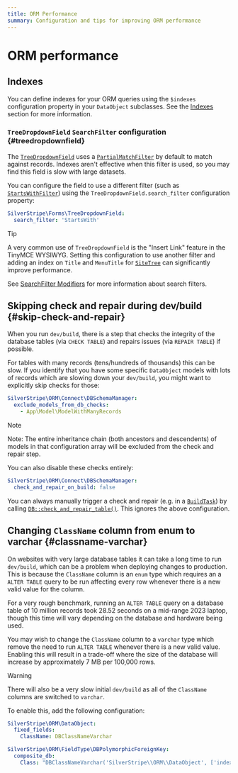 ```yaml
---
title: ORM Performance
summary: Configuration and tips for improving ORM performance
---
```


# ORM performance

## Indexes

You can define indexes for your ORM queries using the `$indexes` configuration property in your `DataObject` subclasses. See the [Indexes](/developer_guides/model/indexes) section for more information.

### `TreeDropdownField` `SearchFilter` configuration {#treedropdownfield}

The [`TreeDropdownField`](api:SilverStripe\Forms\TreeDropdownField) uses a [`PartialMatchFilter`](api:SilverStripe\ORM\Filters\PartialMatchFilter) by default to match against records. Indexes aren't effective when this filter is used, so you may find this field is slow with large datasets.

You can configure the field to use a different filter (such as [`StartsWithFilter`](api:SilverStripe\ORM\Filters\StartsWithFilter)) using the `TreeDropdownField.search_filter` configuration property:

```yml
SilverStripe\Forms\TreeDropdownField:
  search_filter: 'StartsWith'
```

> [!TIP]
> A very common use of `TreeDropdownField` is the "Insert Link" feature in the TinyMCE WYSIWYG. Setting this configuration to use another filter and adding an index on `Title` and `MenuTitle` for [`SiteTree`](api:SilverStripe\CMS\Model\SiteTree) can significantly improve performance.

See [SearchFilter Modifiers](/developer_guides/model/searchfilters/) for more information about search filters.

## Skipping check and repair during dev/build {#skip-check-and-repair}

When you run `dev/build`, there is a step that checks the integrity of the database tables (via `CHECK TABLE`) and repairs issues (via `REPAIR TABLE`) if possible.

For tables with many records (tens/hundreds of thousands) this can be slow. If you identify that you have some specific `DataObject` models with lots of records
which are slowing down your `dev/build`, you might want to explicitly skip checks for those:

```yml
SilverStripe\ORM\Connect\DBSchemaManager:
  exclude_models_from_db_checks:
    - App\Model\ModelWithManyRecords
```

> [!NOTE]
> Note: The entire inheritance chain (both ancestors and descendents) of models in that configuration array will be excluded from the check and repair step.

You can also disable these checks entirely:

```yml
SilverStripe\ORM\Connect\DBSchemaManager:
  check_and_repair_on_build: false
```

You can always manually trigger a check and repair (e.g. in a [`BuildTask`](api:SilverStripe/Dev/BuildTask)) by calling [`DB::check_and_repair_table()`](api:SilverStripe\ORM\DB::check_and_repair_table()). This ignores the above configuration.

## Changing `ClassName` column from enum to varchar {#classname-varchar}

On websites with very large database tables it can take a long time to run `dev/build`, which can be a problem when deploying changes to production. This is because the `ClassName` column is an `enum` type which requires an a `ALTER TABLE` query to be run affecting every row whenever there is a new valid value for the column.

For a very rough benchmark, running an `ALTER TABLE` query on a database table of 10 million records took 28.52 seconds on a mid-range 2023 laptop, though this time will vary depending on the database and hardware being used.

You may wish to change the `ClassName` column to a `varchar` type which remove the need to run `ALTER TABLE` whenever there is a new valid value. Enabling this will result in a trade-off where the size of the database will increase by approximately 7 MB per 100,000 rows.

> [!WARNING]
> There will also be a very slow initial `dev/build` as all of the `ClassName` columns are switched to `varchar`.

To enable this, add the following configuration:

```yml
SilverStripe\ORM\DataObject:
  fixed_fields:
    ClassName: DBClassNameVarchar

SilverStripe\ORM\FieldType\DBPolymorphicForeignKey:
  composite_db:
    Class: "DBClassNameVarchar('SilverStripe\\ORM\\DataObject', ['index' => false])"
```
